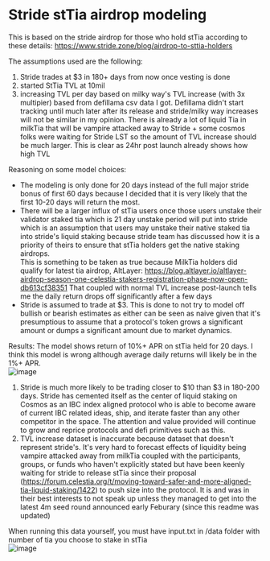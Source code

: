 # Stride stTia airdrop modeling

This is based on the stride airdrop for those who hold stTia according to these details: https://www.stride.zone/blog/airdrop-to-sttia-holders

The assumptions used are the following:
1. Stride trades at $3 in 180+ days from now once vesting is done
2. started StTia TVL at 10mil 
3. increasing TVL per day based on milky way's TVL increase (with 3x multipier) based from defillama csv data I got.
   Defillama didn't start tracking until much later after its release and stride/milky way increases will not be similar in my opinion.
   There is already a lot of liquid Tia in milkTia that will be vampire attacked away to Stride + some cosmos folks were waiting for Stride LST so the amount of TVL increase should be much larger.
   This is clear as 24hr post launch already shows how high TVL

Reasoning on some model choices:
- The modeling is only done for 20 days instead of the full major stride bonus of first 60 days because I decided that it is very likely that the first 10-20 days will return the most.
- There will be a larger influx of stTia users once those users unstake their validator staked tia which is 21 day unstake period will put into stride which is an assumption that users may unstake their native staked tia into stride's liquid staking because stride team has discussed how it is a priority of theirs to ensure that stTia holders get the native staking airdrops.  <br />
This is something to be taken as true because MilkTia holders did qualify for latest tia airdrop, AltLayer:
https://blog.altlayer.io/altlayer-airdrop-season-one-celestia-stakers-registration-phase-now-open-db613cf38351
That coupled with normal TVL increase post-launch tells me the daily return drops off significantly after a few days
- Stride is assumed to trade at $3. This is done to not try to model off bullish or bearish estimates as either can be seen as naive given that it's presumptious to assume that a protocol's token grows a significant amount or dumps a significant amount due to market dynamics.

Results:
The model shows return of 10%+ APR on stTia held for 20 days. I think this model is wrong although average daily returns will likely be in the 1%+ APR.  <br />
![image](https://github.com/meekteek/strd_modeling/assets/95730625/be457f17-2cfe-4f66-b21c-b6526bb5dc8b)

1. Stride is much more likely to be trading closer to $10 than $3 in 180-200 days. Stride has cemented itself as the center of liquid staking on Cosmos as an IBC index aligned protocol who is able to become aware of current IBC related ideas, ship, and iterate faster than any other competitor in the space. The attention and value provided will continue to grow and reprice protocols and defi primitives such as this.
2. TVL increase dataset is inaccurate because dataset that doesn't represent stride's. It's very hard to forecast effects of liquidity being vampire attacked away from milkTia coupled with the participants, groups, or funds who haven't explicitly stated but have been keenly waiting for stride to release stTia since their proposal (https://forum.celestia.org/t/moving-toward-safer-and-more-aligned-tia-liquid-staking/1422) to push size into the protocol. It is and was in their best interests to not speak up unless they managed to get into the latest 4m seed round announced early Feburary (since this readme was updated)

   
When running this data yourself, you must have input.txt in /data folder with number of tia you choose to stake in stTia  <br />
![image](https://github.com/meekteek/strd_modeling/assets/95730625/b78101e3-86b5-4a10-82b5-e58f3adde906)
